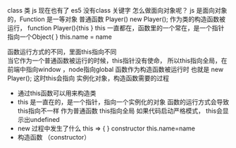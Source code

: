 class 类 js 现在也有了
es5 没有class 关键字 怎么做面向对象呢？
js 是面向对象的，Function 是一等对象
普通函数 Player()
new Player(); 作为类的构造函数被运行，
function Player(){this }
this 一直都在，函数里的一个常在，是一个指针 指向一个Object{ }  this.name = name

函数运行方式的不同，里面this指向不同  
当它作为一个普通函数被运行的时候，this指针没有使命， 所以this指向全局，在前端中指向window ，node指向global
函数作为构造函数被运行时 也就是 new Player();  这时this会指向 实例化对象，构造函数需要的过程 

- 通过this函数可以用来构造类
- this 是一直在的，是一个指针，指向一个实例化的对象
  函数的运行方式会导致this指向不一样
  作为普通函数 this指向全局
  如果代码启动严格模式， this会显示出undefined
- new 过程中发生了什么
 this => { }  constructor
 this.name=name
- 构造函数 （constructor）
